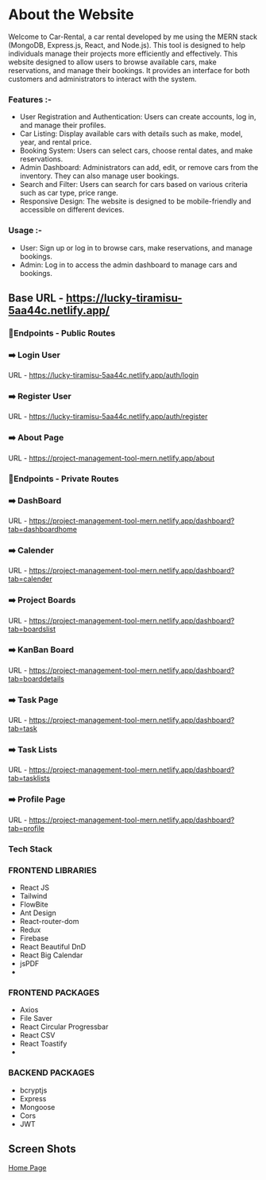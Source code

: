 # About the Website

Welcome to Car-Rental, a car rental developed by me using the MERN stack (MongoDB, Express.js, React, and Node.js). This tool is designed to help individuals manage their projects more efficiently and effectively. This website designed to allow users to browse available cars, make reservations, and manage their bookings. It provides an interface for both customers and administrators to interact with the system.

### Features :-

* User Registration and Authentication: Users can create accounts, log in, and manage their profiles.
* Car Listing: Display available cars with details such as make, model, year, and rental price.
* Booking System: Users can select cars, choose rental dates, and make reservations.
* Admin Dashboard: Administrators can add, edit, or remove cars from the inventory. They can also manage user bookings.
* Search and Filter: Users can search for cars based on various criteria such as car type, price range.
* Responsive Design: The website is designed to be mobile-friendly and accessible on different devices.

### Usage :-

* User: Sign up or log in to browse cars, make reservations, and manage bookings.
* Admin: Log in to access the admin dashboard to manage cars and bookings.

## Base URL - https://lucky-tiramisu-5aa44c.netlify.app/

### 🔖Endpoints - Public Routes

### ➡️ Login User
URL - https://lucky-tiramisu-5aa44c.netlify.app/auth/login

### ➡️ Register User
URL - https://lucky-tiramisu-5aa44c.netlify.app/auth/register

### ➡️ About Page
URL - https://project-management-tool-mern.netlify.app/about

### 🔖Endpoints - Private Routes

### ➡️ DashBoard
URL - https://project-management-tool-mern.netlify.app/dashboard?tab=dashboardhome

### ➡️ Calender
URL - https://project-management-tool-mern.netlify.app/dashboard?tab=calender

### ➡️ Project Boards
URL - https://project-management-tool-mern.netlify.app/dashboard?tab=boardslist

### ➡️ KanBan Board
URL - https://project-management-tool-mern.netlify.app/dashboard?tab=boarddetails

### ➡️ Task Page
URL - https://project-management-tool-mern.netlify.app/dashboard?tab=task

### ➡️ Task Lists
URL - https://project-management-tool-mern.netlify.app/dashboard?tab=tasklists

### ➡️ Profile Page
URL - https://project-management-tool-mern.netlify.app/dashboard?tab=profile

### Tech Stack

### FRONTEND LIBRARIES
  - React JS
  - Tailwind
  - FlowBite 
  - Ant Design
  - React-router-dom
  - Redux
  - Firebase
  - React Beautiful DnD
  - React Big Calendar
  - jsPDF
  - 
###  FRONTEND PACKAGES
  - Axios
  - File Saver
  - React Circular Progressbar
  - React CSV
  - React Toastify
  - 
###  BACKEND PACKAGES
  - bcryptjs
  - Express
  - Mongoose
  - Cors
  - JWT
    
## Screen Shots

[Home Page](https://github.com/Hawkpraveen/Project_Management_Tool_FrontEnd/assets/100344836/7507fea0-132d-4cf7-9f37-645a0d91ac3a)




